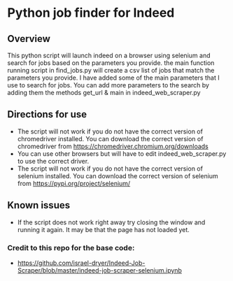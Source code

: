 # Python job finder for Indeed

## Overview

This python script will launch indeed on a browser using selenium and search for jobs based on the parameters you provide.
the main function running script in find_jobs.py will create a csv list of jobs that match the parameters you provide. I have added some of the main parameters that I use to search for jobs. You can add more parameters to the search by adding them the methods get_url & main in indeed_web_scraper.py

## Directions for use

- The script will not work if you do not have the correct version of chromedriver installed. You can download the correct version of chromedriver from https://chromedriver.chromium.org/downloads
- You can use other browsers but will have to edit indeed_web_scraper.py to use the correct driver.
- The script will not work if you do not have the correct version of selenium installed. You can download the correct version of selenium from https://pypi.org/project/selenium/

## Known issues

- If the script does not work right away try closing the window and running it again. It may be that the page has not loaded yet.

### Credit to this repo for the base code:

- https://github.com/israel-dryer/Indeed-Job-Scraper/blob/master/indeed-job-scraper-selenium.ipynb
